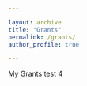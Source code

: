```yaml
---

layout: archive
title: "Grants"
permalink: /grants/
author_profile: true

---
```


My Grants test 4
